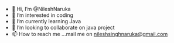 - 👋 Hi, I’m @NileshNaruka
- 👀 I’m interested in coding
- 🌱 I’m currently learning Java
- 💞️ I’m looking to collaborate on java project
- 📫 How to reach me ...mail me on nileshsinghnaruka@gmail.com

<!---
NileshNaruka/NileshNaruka is a ✨ special ✨ repository because its `README.md` (this file) appears on your GitHub profile.
You can click the Preview link to take a look at your changes.
--->
